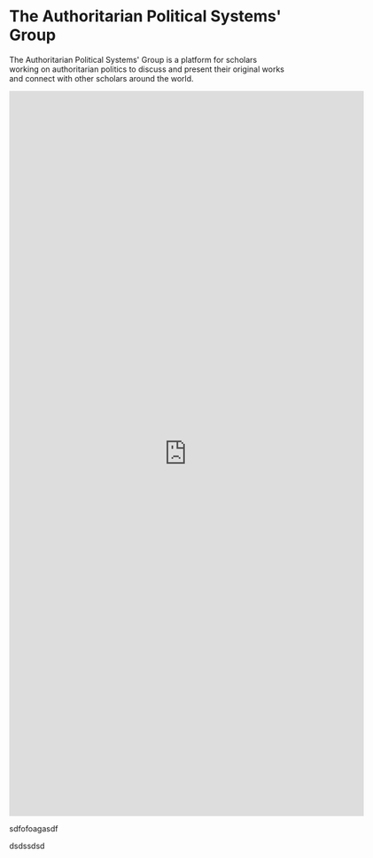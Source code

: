 # The Authoritarian Political Systems' Group


The Authoritarian Political Systems' Group is a platform for scholars working on authoritarian politics to discuss and present their original works and connect with other scholars around the world.


<iframe src="https://docs.google.com/forms/d/e/1FAIpQLSd1g1QK-yOHL8eWlZLjdzqASH0V7UsBhoNxGXipasVo1iX59g/viewform?embedded=true" width="640" height="1309" frameborder="0" marginheight="0" marginwidth="0">Loading…</iframe>


sdfofoagasdf

dsdssdsd
